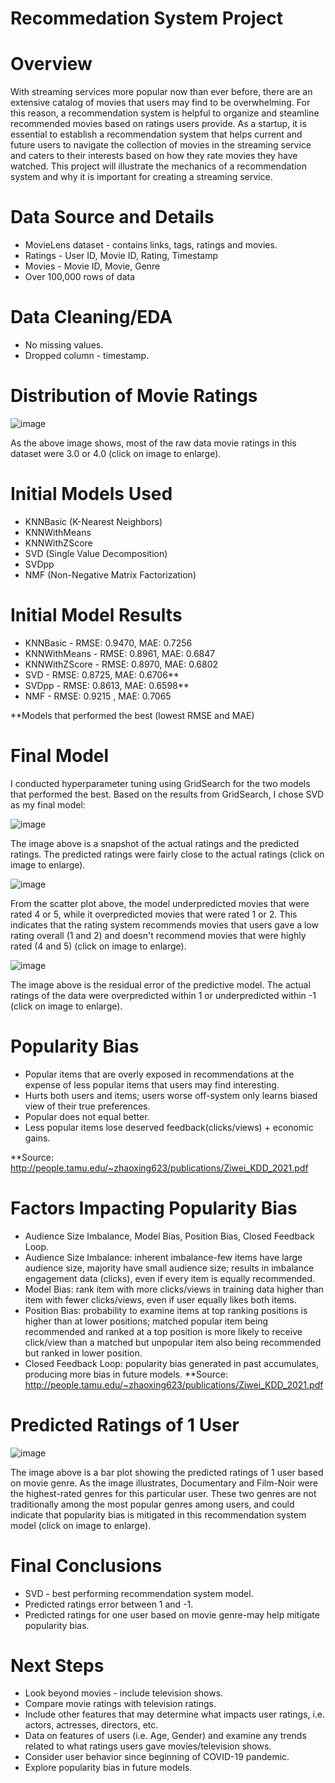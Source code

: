 # Recommedation System Project

# Overview

With streaming services more popular now than ever before, there are an extensive catalog of movies that users may find to be overwhelming. For this reason, a recommendation system is helpful to organize and steamline recommended movies based on ratings users provide. As a startup, it is essential to establish a recommendation system that helps current and future users to navigate the collection of movies in the streaming service and caters to their interests based on how they rate movies they have watched. This project will illustrate the mechanics of a recommendation system and why it is important for creating a streaming service. 

# Data Source and Details

* MovieLens dataset - contains links, tags, ratings and movies.
* Ratings - User ID, Movie ID, Rating, Timestamp
* Movies - Movie ID, Movie, Genre
* Over 100,000 rows of data


# Data Cleaning/EDA

* No missing values.
* Dropped column - timestamp.

# Distribution of Movie Ratings

![image](https://user-images.githubusercontent.com/77416319/142574165-cb5d62d2-f727-459c-91ef-75f2c73a192b.png)

As the above image shows, most of the raw data movie ratings in this dataset were 3.0 or 4.0 (click on image to enlarge).

# Initial Models Used

* KNNBasic (K-Nearest Neighbors)
* KNNWithMeans
* KNNWithZScore
* SVD (Single Value Decomposition)
* SVDpp
* NMF (Non-Negative Matrix Factorization)

# Initial Model Results

* KNNBasic - RMSE: 0.9470, MAE: 0.7256
* KNNWithMeans - RMSE: 0.8961, MAE: 0.6847
* KNNWithZScore - RMSE: 0.8970, MAE: 0.6802
* SVD - RMSE: 0.8725, MAE: 0.6706**
* SVDpp - RMSE: 0.8613, MAE: 0.6598**
* NMF - RMSE: 0.9215 , MAE: 0.7065

**Models that performed the best (lowest RMSE and MAE)

# Final Model

I conducted hyperparameter tuning using GridSearch for the two models that performed the best. Based on the results from GridSearch, I chose SVD as my final model:

![image](https://user-images.githubusercontent.com/77416319/142633674-c7d3e3c2-061d-4386-a944-7a08c7ffedea.png)

The image above is a snapshot of the actual ratings and the predicted ratings. The predicted ratings were fairly close to the actual ratings (click on image to enlarge). 

![image](https://user-images.githubusercontent.com/77416319/142577006-fc704384-b5b1-4e38-bd5e-023b86802f12.png)

From the scatter plot above, the model underpredicted movies that were rated 4 or 5, while it overpredicted movies that were rated 1 or 2. This indicates that the rating system recommends movies that users gave a low rating overall (1 and 2) and doesn't recommend movies that were highly rated (4 and 5) (click on image to enlarge).

![image](https://user-images.githubusercontent.com/77416319/142577037-d8914b4f-cbe2-4398-8d28-b8c361d61411.png)

The image above is the residual error of the predictive model. The actual ratings of the data were overpredicted within 1 or underpredicted within -1 (click on image to enlarge).

# Popularity Bias

* Popular items that are overly exposed in recommendations at the expense of less popular items that users may find interesting.
* Hurts both users and items; users worse off-system only learns biased view of their true preferences.
* Popular does not equal better.
* Less popular items lose deserved feedback(clicks/views) + economic gains.

**Source: http://people.tamu.edu/~zhaoxing623/publications/Ziwei_KDD_2021.pdf

# Factors Impacting Popularity Bias

* Audience Size Imbalance, Model Bias, Position Bias, Closed Feedback Loop.
* Audience Size Imbalance: inherent imbalance-few items have large audience size, majority have small audience size; results in imbalance engagement data (clicks), even if every item is equally recommended.
* Model Bias: rank item with more clicks/views in training data higher than item with fewer clicks/views, even if user equally likes both items.
* Position Bias: probability to examine items at top ranking positions is higher than at lower positions; matched popular item being recommended and ranked at a top position is more likely to receive click/view than a matched but unpopular item also being recommended but ranked in lower position.
* Closed Feedback Loop: popularity bias generated in past accumulates, producing more bias in future models.
**Source: http://people.tamu.edu/~zhaoxing623/publications/Ziwei_KDD_2021.pdf

# Predicted Ratings of 1 User

![image](https://user-images.githubusercontent.com/77416319/142638992-0cc15baf-7b71-49a9-815f-a63440eddbe1.png)

The image above is a bar plot showing the predicted ratings of 1 user based on movie genre. As the image illustrates, Documentary and Film-Noir were the highest-rated genres for this particular user. These two genres are not traditionally among the most popular genres among users, and could indicate that popularity bias is mitigated in this recommendation system model (click on image to enlarge). 

# Final Conclusions

* SVD - best performing recommendation system model.
* Predicted ratings error between 1 and -1.
* Predicted ratings for one user based on movie genre-may help mitigate popularity bias.

# Next Steps

* Look beyond movies - include television shows.
* Compare movie ratings with television ratings.
* Include other features that may determine what impacts user ratings, i.e. actors, actresses, directors, etc.
* Data on features of users (i.e. Age, Gender) and examine any trends related to what ratings users gave movies/television shows. 
* Consider user behavior since beginning of COVID-19 pandemic.
* Explore popularity bias in future models.
